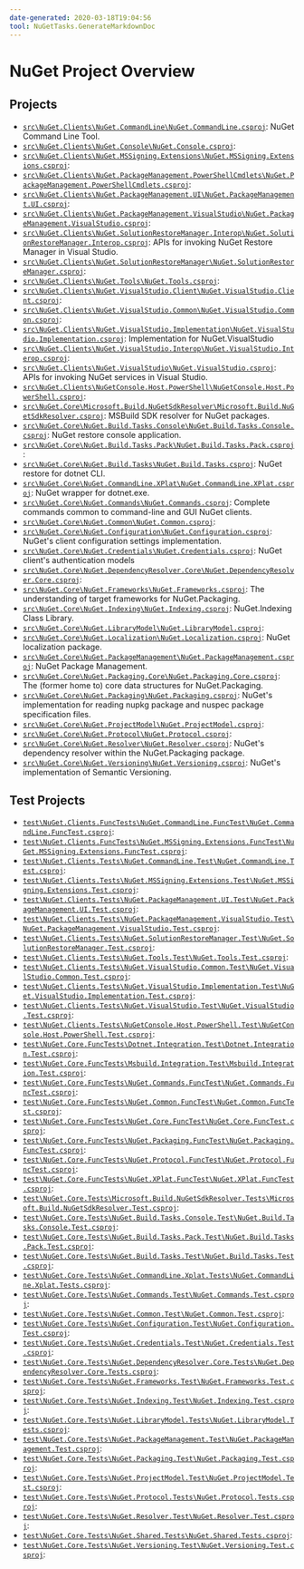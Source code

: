 ```yaml
---
date-generated: 2020-03-18T19:04:56
tool: NuGetTasks.GenerateMarkdownDoc
---
```




# NuGet Project Overview




## Projects


- [`src\NuGet.Clients\NuGet.CommandLine\NuGet.CommandLine.csproj`](https://github.com/NuGet/NuGet.Client/tree/dev/src/NuGet.Clients/NuGet.CommandLine/NuGet.CommandLine.csproj): NuGet Command Line Tool.
- [`src\NuGet.Clients\NuGet.Console\NuGet.Console.csproj`](https://github.com/NuGet/NuGet.Client/tree/dev/src/NuGet.Clients/NuGet.Console/NuGet.Console.csproj): 
- [`src\NuGet.Clients\NuGet.MSSigning.Extensions\NuGet.MSSigning.Extensions.csproj`](https://github.com/NuGet/NuGet.Client/tree/dev/src/NuGet.Clients/NuGet.MSSigning.Extensions/NuGet.MSSigning.Extensions.csproj): 
- [`src\NuGet.Clients\NuGet.PackageManagement.PowerShellCmdlets\NuGet.PackageManagement.PowerShellCmdlets.csproj`](https://github.com/NuGet/NuGet.Client/tree/dev/src/NuGet.Clients/NuGet.PackageManagement.PowerShellCmdlets/NuGet.PackageManagement.PowerShellCmdlets.csproj): 
- [`src\NuGet.Clients\NuGet.PackageManagement.UI\NuGet.PackageManagement.UI.csproj`](https://github.com/NuGet/NuGet.Client/tree/dev/src/NuGet.Clients/NuGet.PackageManagement.UI/NuGet.PackageManagement.UI.csproj): 
- [`src\NuGet.Clients\NuGet.PackageManagement.VisualStudio\NuGet.PackageManagement.VisualStudio.csproj`](https://github.com/NuGet/NuGet.Client/tree/dev/src/NuGet.Clients/NuGet.PackageManagement.VisualStudio/NuGet.PackageManagement.VisualStudio.csproj): 
- [`src\NuGet.Clients\NuGet.SolutionRestoreManager.Interop\NuGet.SolutionRestoreManager.Interop.csproj`](https://github.com/NuGet/NuGet.Client/tree/dev/src/NuGet.Clients/NuGet.SolutionRestoreManager.Interop/NuGet.SolutionRestoreManager.Interop.csproj): APIs for invoking NuGet Restore Manager in Visual Studio.
- [`src\NuGet.Clients\NuGet.SolutionRestoreManager\NuGet.SolutionRestoreManager.csproj`](https://github.com/NuGet/NuGet.Client/tree/dev/src/NuGet.Clients/NuGet.SolutionRestoreManager/NuGet.SolutionRestoreManager.csproj): 
- [`src\NuGet.Clients\NuGet.Tools\NuGet.Tools.csproj`](https://github.com/NuGet/NuGet.Client/tree/dev/src/NuGet.Clients/NuGet.Tools/NuGet.Tools.csproj): 
- [`src\NuGet.Clients\NuGet.VisualStudio.Client\NuGet.VisualStudio.Client.csproj`](https://github.com/NuGet/NuGet.Client/tree/dev/src/NuGet.Clients/NuGet.VisualStudio.Client/NuGet.VisualStudio.Client.csproj): 
- [`src\NuGet.Clients\NuGet.VisualStudio.Common\NuGet.VisualStudio.Common.csproj`](https://github.com/NuGet/NuGet.Client/tree/dev/src/NuGet.Clients/NuGet.VisualStudio.Common/NuGet.VisualStudio.Common.csproj): 
- [`src\NuGet.Clients\NuGet.VisualStudio.Implementation\NuGet.VisualStudio.Implementation.csproj`](https://github.com/NuGet/NuGet.Client/tree/dev/src/NuGet.Clients/NuGet.VisualStudio.Implementation/NuGet.VisualStudio.Implementation.csproj): Implementation for NuGet.VisualStudio
- [`src\NuGet.Clients\NuGet.VisualStudio.Interop\NuGet.VisualStudio.Interop.csproj`](https://github.com/NuGet/NuGet.Client/tree/dev/src/NuGet.Clients/NuGet.VisualStudio.Interop/NuGet.VisualStudio.Interop.csproj): 
- [`src\NuGet.Clients\NuGet.VisualStudio\NuGet.VisualStudio.csproj`](https://github.com/NuGet/NuGet.Client/tree/dev/src/NuGet.Clients/NuGet.VisualStudio/NuGet.VisualStudio.csproj): APIs for invoking NuGet services in Visual Studio.
- [`src\NuGet.Clients\NuGetConsole.Host.PowerShell\NuGetConsole.Host.PowerShell.csproj`](https://github.com/NuGet/NuGet.Client/tree/dev/src/NuGet.Clients/NuGetConsole.Host.PowerShell/NuGetConsole.Host.PowerShell.csproj): 
- [`src\NuGet.Core\Microsoft.Build.NuGetSdkResolver\Microsoft.Build.NuGetSdkResolver.csproj`](https://github.com/NuGet/NuGet.Client/tree/dev/src/NuGet.Core/Microsoft.Build.NuGetSdkResolver/Microsoft.Build.NuGetSdkResolver.csproj): MSBuild SDK resolver for NuGet packages.
- [`src\NuGet.Core\NuGet.Build.Tasks.Console\NuGet.Build.Tasks.Console.csproj`](https://github.com/NuGet/NuGet.Client/tree/dev/src/NuGet.Core/NuGet.Build.Tasks.Console/NuGet.Build.Tasks.Console.csproj): NuGet restore console application.
- [`src\NuGet.Core\NuGet.Build.Tasks.Pack\NuGet.Build.Tasks.Pack.csproj`](https://github.com/NuGet/NuGet.Client/tree/dev/src/NuGet.Core/NuGet.Build.Tasks.Pack/NuGet.Build.Tasks.Pack.csproj): 
- [`src\NuGet.Core\NuGet.Build.Tasks\NuGet.Build.Tasks.csproj`](https://github.com/NuGet/NuGet.Client/tree/dev/src/NuGet.Core/NuGet.Build.Tasks/NuGet.Build.Tasks.csproj): NuGet restore for dotnet CLI.
- [`src\NuGet.Core\NuGet.CommandLine.XPlat\NuGet.CommandLine.XPlat.csproj`](https://github.com/NuGet/NuGet.Client/tree/dev/src/NuGet.Core/NuGet.CommandLine.XPlat/NuGet.CommandLine.XPlat.csproj): NuGet wrapper for dotnet.exe.
- [`src\NuGet.Core\NuGet.Commands\NuGet.Commands.csproj`](https://github.com/NuGet/NuGet.Client/tree/dev/src/NuGet.Core/NuGet.Commands/NuGet.Commands.csproj): Complete commands common to command-line and GUI NuGet clients.
- [`src\NuGet.Core\NuGet.Common\NuGet.Common.csproj`](https://github.com/NuGet/NuGet.Client/tree/dev/src/NuGet.Core/NuGet.Common/NuGet.Common.csproj): 
- [`src\NuGet.Core\NuGet.Configuration\NuGet.Configuration.csproj`](https://github.com/NuGet/NuGet.Client/tree/dev/src/NuGet.Core/NuGet.Configuration/NuGet.Configuration.csproj): NuGet's client configuration settings implementation.
- [`src\NuGet.Core\NuGet.Credentials\NuGet.Credentials.csproj`](https://github.com/NuGet/NuGet.Client/tree/dev/src/NuGet.Core/NuGet.Credentials/NuGet.Credentials.csproj): NuGet client's authentication models
- [`src\NuGet.Core\NuGet.DependencyResolver.Core\NuGet.DependencyResolver.Core.csproj`](https://github.com/NuGet/NuGet.Client/tree/dev/src/NuGet.Core/NuGet.DependencyResolver.Core/NuGet.DependencyResolver.Core.csproj): 
- [`src\NuGet.Core\NuGet.Frameworks\NuGet.Frameworks.csproj`](https://github.com/NuGet/NuGet.Client/tree/dev/src/NuGet.Core/NuGet.Frameworks/NuGet.Frameworks.csproj): The understanding of target frameworks for NuGet.Packaging.
- [`src\NuGet.Core\NuGet.Indexing\NuGet.Indexing.csproj`](https://github.com/NuGet/NuGet.Client/tree/dev/src/NuGet.Core/NuGet.Indexing/NuGet.Indexing.csproj): NuGet.Indexing Class Library.
- [`src\NuGet.Core\NuGet.LibraryModel\NuGet.LibraryModel.csproj`](https://github.com/NuGet/NuGet.Client/tree/dev/src/NuGet.Core/NuGet.LibraryModel/NuGet.LibraryModel.csproj): 
- [`src\NuGet.Core\NuGet.Localization\NuGet.Localization.csproj`](https://github.com/NuGet/NuGet.Client/tree/dev/src/NuGet.Core/NuGet.Localization/NuGet.Localization.csproj): NuGet localization package.
- [`src\NuGet.Core\NuGet.PackageManagement\NuGet.PackageManagement.csproj`](https://github.com/NuGet/NuGet.Client/tree/dev/src/NuGet.Core/NuGet.PackageManagement/NuGet.PackageManagement.csproj): NuGet Package Management.
- [`src\NuGet.Core\NuGet.Packaging.Core\NuGet.Packaging.Core.csproj`](https://github.com/NuGet/NuGet.Client/tree/dev/src/NuGet.Core/NuGet.Packaging.Core/NuGet.Packaging.Core.csproj): The (former home to) core data structures for NuGet.Packaging.
- [`src\NuGet.Core\NuGet.Packaging\NuGet.Packaging.csproj`](https://github.com/NuGet/NuGet.Client/tree/dev/src/NuGet.Core/NuGet.Packaging/NuGet.Packaging.csproj): NuGet's implementation for reading nupkg package and nuspec package specification files.
- [`src\NuGet.Core\NuGet.ProjectModel\NuGet.ProjectModel.csproj`](https://github.com/NuGet/NuGet.Client/tree/dev/src/NuGet.Core/NuGet.ProjectModel/NuGet.ProjectModel.csproj): 
- [`src\NuGet.Core\NuGet.Protocol\NuGet.Protocol.csproj`](https://github.com/NuGet/NuGet.Client/tree/dev/src/NuGet.Core/NuGet.Protocol/NuGet.Protocol.csproj): 
- [`src\NuGet.Core\NuGet.Resolver\NuGet.Resolver.csproj`](https://github.com/NuGet/NuGet.Client/tree/dev/src/NuGet.Core/NuGet.Resolver/NuGet.Resolver.csproj): NuGet's dependency resolver within the NuGet.Packaging package.
- [`src\NuGet.Core\NuGet.Versioning\NuGet.Versioning.csproj`](https://github.com/NuGet/NuGet.Client/tree/dev/src/NuGet.Core/NuGet.Versioning/NuGet.Versioning.csproj): NuGet's implementation of Semantic Versioning.


## Test Projects


- [`test\NuGet.Clients.FuncTests\NuGet.CommandLine.FuncTest\NuGet.CommandLine.FuncTest.csproj`](https://github.com/NuGet/NuGet.Client/tree/dev/test/NuGet.Clients.FuncTests/NuGet.CommandLine.FuncTest/NuGet.CommandLine.FuncTest.csproj): 
- [`test\NuGet.Clients.FuncTests\NuGet.MSSigning.Extensions.FuncTest\NuGet.MSSigning.Extensions.FuncTest.csproj`](https://github.com/NuGet/NuGet.Client/tree/dev/test/NuGet.Clients.FuncTests/NuGet.MSSigning.Extensions.FuncTest/NuGet.MSSigning.Extensions.FuncTest.csproj): 
- [`test\NuGet.Clients.Tests\NuGet.CommandLine.Test\NuGet.CommandLine.Test.csproj`](https://github.com/NuGet/NuGet.Client/tree/dev/test/NuGet.Clients.Tests/NuGet.CommandLine.Test/NuGet.CommandLine.Test.csproj): 
- [`test\NuGet.Clients.Tests\NuGet.MSSigning.Extensions.Test\NuGet.MSSigning.Extensions.Test.csproj`](https://github.com/NuGet/NuGet.Client/tree/dev/test/NuGet.Clients.Tests/NuGet.MSSigning.Extensions.Test/NuGet.MSSigning.Extensions.Test.csproj): 
- [`test\NuGet.Clients.Tests\NuGet.PackageManagement.UI.Test\NuGet.PackageManagement.UI.Test.csproj`](https://github.com/NuGet/NuGet.Client/tree/dev/test/NuGet.Clients.Tests/NuGet.PackageManagement.UI.Test/NuGet.PackageManagement.UI.Test.csproj): 
- [`test\NuGet.Clients.Tests\NuGet.PackageManagement.VisualStudio.Test\NuGet.PackageManagement.VisualStudio.Test.csproj`](https://github.com/NuGet/NuGet.Client/tree/dev/test/NuGet.Clients.Tests/NuGet.PackageManagement.VisualStudio.Test/NuGet.PackageManagement.VisualStudio.Test.csproj): 
- [`test\NuGet.Clients.Tests\NuGet.SolutionRestoreManager.Test\NuGet.SolutionRestoreManager.Test.csproj`](https://github.com/NuGet/NuGet.Client/tree/dev/test/NuGet.Clients.Tests/NuGet.SolutionRestoreManager.Test/NuGet.SolutionRestoreManager.Test.csproj): 
- [`test\NuGet.Clients.Tests\NuGet.Tools.Test\NuGet.Tools.Test.csproj`](https://github.com/NuGet/NuGet.Client/tree/dev/test/NuGet.Clients.Tests/NuGet.Tools.Test/NuGet.Tools.Test.csproj): 
- [`test\NuGet.Clients.Tests\NuGet.VisualStudio.Common.Test\NuGet.VisualStudio.Common.Test.csproj`](https://github.com/NuGet/NuGet.Client/tree/dev/test/NuGet.Clients.Tests/NuGet.VisualStudio.Common.Test/NuGet.VisualStudio.Common.Test.csproj): 
- [`test\NuGet.Clients.Tests\NuGet.VisualStudio.Implementation.Test\NuGet.VisualStudio.Implementation.Test.csproj`](https://github.com/NuGet/NuGet.Client/tree/dev/test/NuGet.Clients.Tests/NuGet.VisualStudio.Implementation.Test/NuGet.VisualStudio.Implementation.Test.csproj): 
- [`test\NuGet.Clients.Tests\NuGet.VisualStudio.Test\NuGet.VisualStudio.Test.csproj`](https://github.com/NuGet/NuGet.Client/tree/dev/test/NuGet.Clients.Tests/NuGet.VisualStudio.Test/NuGet.VisualStudio.Test.csproj): 
- [`test\NuGet.Clients.Tests\NuGetConsole.Host.PowerShell.Test\NuGetConsole.Host.PowerShell.Test.csproj`](https://github.com/NuGet/NuGet.Client/tree/dev/test/NuGet.Clients.Tests/NuGetConsole.Host.PowerShell.Test/NuGetConsole.Host.PowerShell.Test.csproj): 
- [`test\NuGet.Core.FuncTests\Dotnet.Integration.Test\Dotnet.Integration.Test.csproj`](https://github.com/NuGet/NuGet.Client/tree/dev/test/NuGet.Core.FuncTests/Dotnet.Integration.Test/Dotnet.Integration.Test.csproj): 
- [`test\NuGet.Core.FuncTests\Msbuild.Integration.Test\Msbuild.Integration.Test.csproj`](https://github.com/NuGet/NuGet.Client/tree/dev/test/NuGet.Core.FuncTests/Msbuild.Integration.Test/Msbuild.Integration.Test.csproj): 
- [`test\NuGet.Core.FuncTests\NuGet.Commands.FuncTest\NuGet.Commands.FuncTest.csproj`](https://github.com/NuGet/NuGet.Client/tree/dev/test/NuGet.Core.FuncTests/NuGet.Commands.FuncTest/NuGet.Commands.FuncTest.csproj): 
- [`test\NuGet.Core.FuncTests\NuGet.Common.FuncTest\NuGet.Common.FuncTest.csproj`](https://github.com/NuGet/NuGet.Client/tree/dev/test/NuGet.Core.FuncTests/NuGet.Common.FuncTest/NuGet.Common.FuncTest.csproj): 
- [`test\NuGet.Core.FuncTests\NuGet.Core.FuncTest\NuGet.Core.FuncTest.csproj`](https://github.com/NuGet/NuGet.Client/tree/dev/test/NuGet.Core.FuncTests/NuGet.Core.FuncTest/NuGet.Core.FuncTest.csproj): 
- [`test\NuGet.Core.FuncTests\NuGet.Packaging.FuncTest\NuGet.Packaging.FuncTest.csproj`](https://github.com/NuGet/NuGet.Client/tree/dev/test/NuGet.Core.FuncTests/NuGet.Packaging.FuncTest/NuGet.Packaging.FuncTest.csproj): 
- [`test\NuGet.Core.FuncTests\NuGet.Protocol.FuncTest\NuGet.Protocol.FuncTest.csproj`](https://github.com/NuGet/NuGet.Client/tree/dev/test/NuGet.Core.FuncTests/NuGet.Protocol.FuncTest/NuGet.Protocol.FuncTest.csproj): 
- [`test\NuGet.Core.FuncTests\NuGet.XPlat.FuncTest\NuGet.XPlat.FuncTest.csproj`](https://github.com/NuGet/NuGet.Client/tree/dev/test/NuGet.Core.FuncTests/NuGet.XPlat.FuncTest/NuGet.XPlat.FuncTest.csproj): 
- [`test\NuGet.Core.Tests\Microsoft.Build.NuGetSdkResolver.Tests\Microsoft.Build.NuGetSdkResolver.Test.csproj`](https://github.com/NuGet/NuGet.Client/tree/dev/test/NuGet.Core.Tests/Microsoft.Build.NuGetSdkResolver.Tests/Microsoft.Build.NuGetSdkResolver.Test.csproj): 
- [`test\NuGet.Core.Tests\NuGet.Build.Tasks.Console.Test\NuGet.Build.Tasks.Console.Test.csproj`](https://github.com/NuGet/NuGet.Client/tree/dev/test/NuGet.Core.Tests/NuGet.Build.Tasks.Console.Test/NuGet.Build.Tasks.Console.Test.csproj): 
- [`test\NuGet.Core.Tests\NuGet.Build.Tasks.Pack.Test\NuGet.Build.Tasks.Pack.Test.csproj`](https://github.com/NuGet/NuGet.Client/tree/dev/test/NuGet.Core.Tests/NuGet.Build.Tasks.Pack.Test/NuGet.Build.Tasks.Pack.Test.csproj): 
- [`test\NuGet.Core.Tests\NuGet.Build.Tasks.Test\NuGet.Build.Tasks.Test.csproj`](https://github.com/NuGet/NuGet.Client/tree/dev/test/NuGet.Core.Tests/NuGet.Build.Tasks.Test/NuGet.Build.Tasks.Test.csproj): 
- [`test\NuGet.Core.Tests\NuGet.CommandLine.Xplat.Tests\NuGet.CommandLine.Xplat.Tests.csproj`](https://github.com/NuGet/NuGet.Client/tree/dev/test/NuGet.Core.Tests/NuGet.CommandLine.Xplat.Tests/NuGet.CommandLine.Xplat.Tests.csproj): 
- [`test\NuGet.Core.Tests\NuGet.Commands.Test\NuGet.Commands.Test.csproj`](https://github.com/NuGet/NuGet.Client/tree/dev/test/NuGet.Core.Tests/NuGet.Commands.Test/NuGet.Commands.Test.csproj): 
- [`test\NuGet.Core.Tests\NuGet.Common.Test\NuGet.Common.Test.csproj`](https://github.com/NuGet/NuGet.Client/tree/dev/test/NuGet.Core.Tests/NuGet.Common.Test/NuGet.Common.Test.csproj): 
- [`test\NuGet.Core.Tests\NuGet.Configuration.Test\NuGet.Configuration.Test.csproj`](https://github.com/NuGet/NuGet.Client/tree/dev/test/NuGet.Core.Tests/NuGet.Configuration.Test/NuGet.Configuration.Test.csproj): 
- [`test\NuGet.Core.Tests\NuGet.Credentials.Test\NuGet.Credentials.Test.csproj`](https://github.com/NuGet/NuGet.Client/tree/dev/test/NuGet.Core.Tests/NuGet.Credentials.Test/NuGet.Credentials.Test.csproj): 
- [`test\NuGet.Core.Tests\NuGet.DependencyResolver.Core.Tests\NuGet.DependencyResolver.Core.Tests.csproj`](https://github.com/NuGet/NuGet.Client/tree/dev/test/NuGet.Core.Tests/NuGet.DependencyResolver.Core.Tests/NuGet.DependencyResolver.Core.Tests.csproj): 
- [`test\NuGet.Core.Tests\NuGet.Frameworks.Test\NuGet.Frameworks.Test.csproj`](https://github.com/NuGet/NuGet.Client/tree/dev/test/NuGet.Core.Tests/NuGet.Frameworks.Test/NuGet.Frameworks.Test.csproj): 
- [`test\NuGet.Core.Tests\NuGet.Indexing.Test\NuGet.Indexing.Test.csproj`](https://github.com/NuGet/NuGet.Client/tree/dev/test/NuGet.Core.Tests/NuGet.Indexing.Test/NuGet.Indexing.Test.csproj): 
- [`test\NuGet.Core.Tests\NuGet.LibraryModel.Tests\NuGet.LibraryModel.Tests.csproj`](https://github.com/NuGet/NuGet.Client/tree/dev/test/NuGet.Core.Tests/NuGet.LibraryModel.Tests/NuGet.LibraryModel.Tests.csproj): 
- [`test\NuGet.Core.Tests\NuGet.PackageManagement.Test\NuGet.PackageManagement.Test.csproj`](https://github.com/NuGet/NuGet.Client/tree/dev/test/NuGet.Core.Tests/NuGet.PackageManagement.Test/NuGet.PackageManagement.Test.csproj): 
- [`test\NuGet.Core.Tests\NuGet.Packaging.Test\NuGet.Packaging.Test.csproj`](https://github.com/NuGet/NuGet.Client/tree/dev/test/NuGet.Core.Tests/NuGet.Packaging.Test/NuGet.Packaging.Test.csproj): 
- [`test\NuGet.Core.Tests\NuGet.ProjectModel.Test\NuGet.ProjectModel.Test.csproj`](https://github.com/NuGet/NuGet.Client/tree/dev/test/NuGet.Core.Tests/NuGet.ProjectModel.Test/NuGet.ProjectModel.Test.csproj): 
- [`test\NuGet.Core.Tests\NuGet.Protocol.Tests\NuGet.Protocol.Tests.csproj`](https://github.com/NuGet/NuGet.Client/tree/dev/test/NuGet.Core.Tests/NuGet.Protocol.Tests/NuGet.Protocol.Tests.csproj): 
- [`test\NuGet.Core.Tests\NuGet.Resolver.Test\NuGet.Resolver.Test.csproj`](https://github.com/NuGet/NuGet.Client/tree/dev/test/NuGet.Core.Tests/NuGet.Resolver.Test/NuGet.Resolver.Test.csproj): 
- [`test\NuGet.Core.Tests\NuGet.Shared.Tests\NuGet.Shared.Tests.csproj`](https://github.com/NuGet/NuGet.Client/tree/dev/test/NuGet.Core.Tests/NuGet.Shared.Tests/NuGet.Shared.Tests.csproj): 
- [`test\NuGet.Core.Tests\NuGet.Versioning.Test\NuGet.Versioning.Test.csproj`](https://github.com/NuGet/NuGet.Client/tree/dev/test/NuGet.Core.Tests/NuGet.Versioning.Test/NuGet.Versioning.Test.csproj): 
